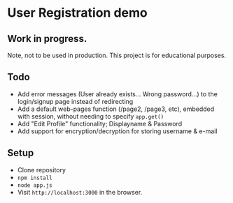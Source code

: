 # User Registration demo
## Work in progress.
Note, not to be used in production. This project is for educational purposes.
<br>
## Todo
- Add error messages (User already exists... Wrong password...) to the login/signup page instead of redirecting
- Add a default web-pages function (/page2, /page3, etc), embedded with session, without needing to specify `app.get()`
- Add "Edit Profile" functionality; Displayname & Password
- Add support for encryption/decryption for storing username & e-mail
## Setup
- Clone repository
- `npm install`
- `node app.js`
- Visit `http://localhost:3000` in the browser.
